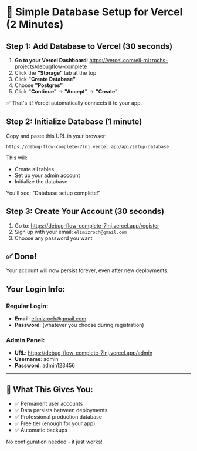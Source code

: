 # 🚀 Simple Database Setup for Vercel (2 Minutes)

## Step 1: Add Database to Vercel (30 seconds)

1. **Go to your Vercel Dashboard**: https://vercel.com/eli-mizrochs-projects/debugflow-complete
2. Click the **"Storage"** tab at the top
3. Click **"Create Database"**
4. Choose **"Postgres"** 
5. Click **"Continue"** → **"Accept"** → **"Create"**

✅ That's it! Vercel automatically connects it to your app.

## Step 2: Initialize Database (1 minute)

Copy and paste this URL in your browser:
```
https://debug-flow-complete-7lnj.vercel.app/api/setup-database
```

This will:
- Create all tables
- Set up your admin account
- Initialize the database

You'll see: "Database setup complete!"

## Step 3: Create Your Account (30 seconds)

1. Go to: https://debug-flow-complete-7lnj.vercel.app/register
2. Sign up with your email: `elimizroch@gmail.com`
3. Choose any password you want

## ✅ Done! 

Your account will now persist forever, even after new deployments.

## Your Login Info:

### Regular Login:
- **Email**: elimizroch@gmail.com
- **Password**: (whatever you choose during registration)

### Admin Panel:
- **URL**: https://debug-flow-complete-7lnj.vercel.app/admin
- **Username**: admin
- **Password**: admin123456

---

## 🎯 What This Gives You:
- ✅ Permanent user accounts
- ✅ Data persists between deployments
- ✅ Professional production database
- ✅ Free tier (enough for your app)
- ✅ Automatic backups

No configuration needed - it just works!